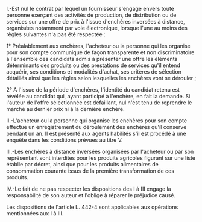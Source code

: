 I.-Est nul le contrat par lequel un fournisseur s'engage envers toute personne exerçant des activités de production, de distribution ou de services sur une offre de prix à l'issue d'enchères inversées à distance, organisées notamment par voie électronique, lorsque l'une au moins des règles suivantes n'a pas été respectée :

1° Préalablement aux enchères, l'acheteur ou la personne qui les organise pour son compte communique de façon transparente et non discriminatoire à l'ensemble des candidats admis à présenter une offre les éléments déterminants des produits ou des prestations de services qu'il entend acquérir, ses conditions et modalités d'achat, ses critères de sélection détaillés ainsi que les règles selon lesquelles les enchères vont se dérouler ;

2° A l'issue de la période d'enchères, l'identité du candidat retenu est révélée au candidat qui, ayant participé à l'enchère, en fait la demande. Si l'auteur de l'offre sélectionnée est défaillant, nul n'est tenu de reprendre le marché au dernier prix ni à la dernière enchère.

II.-L'acheteur ou la personne qui organise les enchères pour son compte effectue un enregistrement du déroulement des enchères qu'il conserve pendant un an. Il est présenté aux agents habilités s'il est procédé à une enquête dans les conditions prévues au titre V.

III.-Les enchères à distance inversées organisées par l'acheteur ou par son représentant sont interdites pour les produits agricoles figurant sur une liste établie par décret, ainsi que pour les produits alimentaires de consommation courante issus de la première transformation de ces produits.

IV.-Le fait de ne pas respecter les dispositions des I à III engage la responsabilité de son auteur et l'oblige à réparer le préjudice causé.

Les dispositions de l'article L. 442-4 sont applicables aux opérations mentionnées aux I à III.
